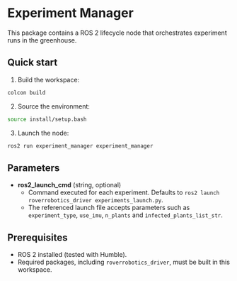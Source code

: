# Experiment Manager

This package contains a ROS 2 lifecycle node that orchestrates experiment runs in the greenhouse.

## Quick start

1. Build the workspace:

```bash
colcon build
```

2. Source the environment:

```bash
source install/setup.bash
```

3. Launch the node:

```bash
ros2 run experiment_manager experiment_manager
```

## Parameters

- **ros2_launch_cmd** (string, optional)
  - Command executed for each experiment. Defaults to `ros2 launch roverrobotics_driver experiments_launch.py`.
  - The referenced launch file accepts parameters such as `experiment_type`, `use_imu`, `n_plants` and `infected_plants_list_str`.

## Prerequisites

- ROS 2 installed (tested with Humble).
- Required packages, including `roverrobotics_driver`, must be built in this workspace.
